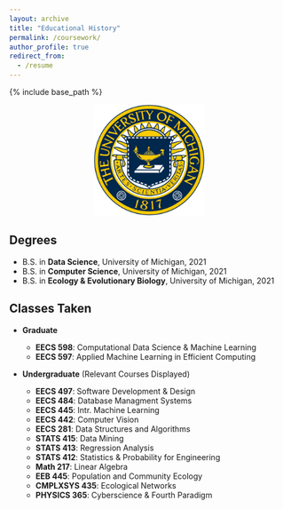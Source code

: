 ```yaml
---
layout: archive
title: "Educational History"
permalink: /coursework/
author_profile: true
redirect_from:
  - /resume
---
```


{% include base_path %}
<p align="center">
  <img width="200" height="200" src="/images/michigan.png">
</p>

Degrees
------
* B.S. in **Data Science**, University of Michigan, 2021
* B.S. in **Computer Science**, University of Michigan, 2021
* B.S. in **Ecology & Evolutionary Biology**, University of Michigan, 2021

Classes Taken
------
* **Graduate**
  * **EECS 598**: Computational Data Science & Machine Learning
  * **EECS 597**: Applied Machine Learning in Efficient Computing

* **Undergraduate** (Relevant Courses Displayed)
  * **EECS 497**: Software Development & Design
  * **EECS 484**: Database Managment Systems
  * **EECS 445**: Intr. Machine Learning 
  * **EECS 442**: Computer Vision
  * **EECS 281**: Data Structures and Algorithms
  * **STATS 415**: Data Mining
  * **STATS 413**: Regression Analysis
  * **STATS 412**: Statistics & Probability for Engineering
  * **Math 217**: Linear Algebra
  * **EEB 445**: Population and Community Ecology
  * **CMPLXSYS 435**: Ecological Networks
  * **PHYSICS 365**: Cyberscience & Fourth Paradigm
